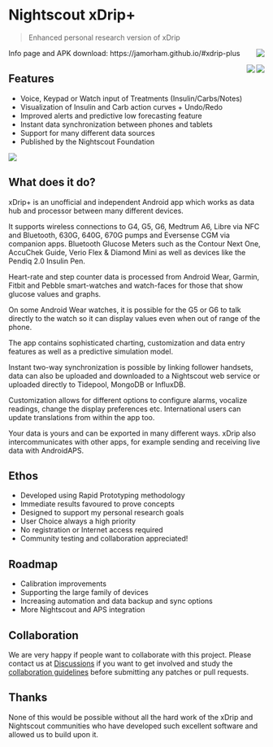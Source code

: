# Nightscout xDrip+
> Enhanced personal research version of xDrip

 <img align="right" src="Documentation/images/download-xdrip-plus-qr-code.png">
 Info page and APK download: https://jamorham.github.io/#xdrip-plus

<img align="right" src="https://travis-ci.org/jamorham/xDrip-plus.svg?branch=master"><a align="right" title="Crowdin" target="_blank" href="https://crowdin.com/project/xdrip"><img align="right" src="https://badges.crowdin.net/xdrip/localized.svg"></a>

## Features
* Voice, Keypad or Watch input of Treatments (Insulin/Carbs/Notes)
* Visualization of Insulin and Carb action curves + Undo/Redo
* Improved alerts and predictive low forecasting feature
* Instant data synchronization between phones and tablets
* Support for many different data sources
* Published by the Nightscout Foundation

 <img align="middle" src="https://jamorham.github.io/images/jamorham-natural-language-treatments-two-web.png">

## What does it do?

xDrip+ is an unofficial and independent Android app which works as data hub and processor between many different devices.

It supports wireless connections to G4, G5, G6, Medtrum A6, Libre via NFC and Bluetooth, 630G, 640G, 670G pumps and Eversense CGM via companion apps. Bluetooth Glucose Meters such as the Contour Next One, AccuChek Guide, Verio Flex & Diamond Mini as well as devices like the Pendiq 2.0 Insulin Pen.

Heart-rate and step counter data is processed from Android Wear, Garmin, Fitbit and Pebble smart-watches and watch-faces for those that show glucose values and graphs.

On some Android Wear watches, it is possible for the G5 or G6 to talk directly to the watch so it can display values even when out of range of the phone.

The app contains sophisticated charting, customization and data entry features as well as a predictive simulation model.

Instant two-way synchronization is possible by linking follower handsets, data can also be uploaded and downloaded to a Nightscout web service or uploaded directly to Tidepool, MongoDB or InfluxDB.

Customization allows for different options to configure alarms, vocalize readings, change the display preferences etc. International users can update translations from within the app too.

Your data is yours and can be exported in many different ways. xDrip also intercommunicates with other apps, for example sending and receiving live data with AndroidAPS.


## Ethos
* Developed using Rapid Prototyping methodology
* Immediate results favoured to prove concepts
* Designed to support my personal research goals
* User Choice always a high priority
* No registration or Internet access required
* Community testing and collaboration appreciated!

## Roadmap
* Calibration improvements
* Supporting the large family of devices
* Increasing automation and data backup and sync options
* More Nightscout and APS integration

## Collaboration
We are very happy if people want to collaborate with this project. Please contact us at [Discussions](https://github.com/NightscoutFoundation/xDrip/discussions) if you want to get involved and study the [collaboration guidelines](CONTRIBUTING.md) before submitting any patches or pull requests.

## Thanks
None of this would be possible without all the hard work of the xDrip and Nightscout communities who have developed such excellent software and allowed us to build upon it.
 

